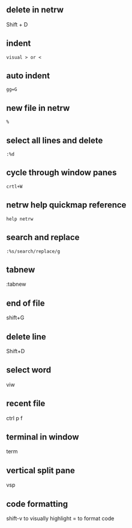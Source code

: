 ## delete in netrw
Shift + D

## indent
`visual > or <` 

## auto indent
`gg=G`

## new file in netrw
`%`

## select all lines and delete
`:%d`

## cycle through window panes
`crtl+W`

## netrw help quickmap reference
`help netrw`

## search and replace
`:%s/search/replace/g`

## tabnew
:tabnew 

## end of file
shift+G

## delete line
Shift+D

## select word
viw

## recent file 
ctrl p f

## terminal in window
term

## vertical split pane
vsp

## code formatting
shift-v to visually highlight
= to format code



